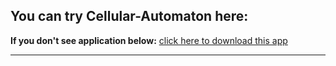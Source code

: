 <html><head>
  <SCRIPT src="https://java.com/js/dtjava.js"></SCRIPT>
<script>
    function launchApplication(jnlpfile) {
        dtjava.launch(            {
                url : 'cellular_automaton_1d.jnlp'
            },
            {
                javafx : '8.0+'
            },
            {}
        );
        return false;
    }
</script>

<script>
    function javafxEmbedcellular_automaton_1d_id() {
        dtjava.embed(
            {
                id : 'cellular_automaton_1d_id',
                url : 'cellular_automaton_1d.jnlp',
                placeholder : 'javafx-app-placeholder',
                width : '600',
                height : '400'
            },
            {
                javafx : '8.0+'
            },
            {}
        );
    }
    <!-- Embed FX application into web page once page is loaded -->
    dtjava.addOnloadCallback(javafxEmbedcellular_automaton_1d_id);
</script>

</head><body>
<h2>You can try Cellular-Automaton here:</h2>
  <b>If you don't see application below:</b> <a href='cellular_automaton_1d.jnlp' onclick="return launchApplication('cellular_automaton_1d.jnlp');">click here to download this app</a><br><hr><br>

  <!-- Applet will be inserted here -->
  <div id='javafx-app-placeholder'></div>
</body></html>
